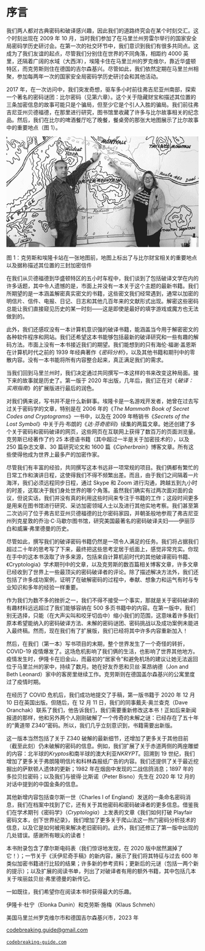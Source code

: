# 序言

我们两人都对古典密码和破译感兴趣，因此我们的道路终究会在某个时刻交汇。这个时刻出现在 2009 年 10 月，当时我们参加了在马里兰州劳雷尔举行的国家安全局密码学历史研讨会。在第一次的社交环节中，我们意识到我们有很多共同点。这成为了我们友谊的起点，尽管我们分别住在世界的不同角落，相距约 4000 英里，还隔着广阔的水域（大西洋），埃隆卡住在马里兰州的罗克维尔，靠近华盛顿特区，而克劳斯则住在德国的吉尔森基兴。尽管如此，我们依然定期在马里兰州相聚，参加每两年一次的国家安全局密码学历史研讨会和其他活动。

2017 年，在一次访问中，我们突发奇想，驱车多小时前往弗吉尼亚州南部，探索一个著名的密码谜团：比尔密码（见第六章）。这个关于隐藏财宝和描述其位置的三条加密信息的故事可能只是个骗局，但至少它是个引人入胜的骗局。我们前往弗吉尼亚州贝德福德，在那里进行研究，图书馆里收藏了许多与比尔故事相关的纪念品。然后，我们在比尔的啤酒餐厅吃了晚餐，餐桌旁的那张大地图展示了比尔故事中的重要地点（图 1）。

![](img/F00001.png)

图 1：克劳斯和埃隆卡站在一张地图前，地图上标出了与比尔财宝相关的重要地点以及据称描述其位置的三封加密信件

在我们从贝德福德到华盛顿特区的五小时车程中，我们谈到了包括破译文学在内的许多话题，其中令人遗憾的是，市面上并没有一本关于这个主题的最新书籍。我们所期望的是一本涵盖解密真实密文的书籍，这些密文我们经常遇到，通常以加密的明信片、信件、电报、日记、日志和其他几百年来的文献形式出现。解密这些密码总能让我们直接窥见历史的某一时刻——这是即使是最好的填字游戏或魔方也无法做到的。

此外，我们还感叹没有一本计算机意识强的破译书籍，能涵盖当今用于解密密文的各种软件程序和网站。我们还希望这本书能够包括最新的破译研究和一些有趣的解码方法。市面上没有一本书接近我们的期望。我们能想到的只有海伦·福谢·盖恩斯在计算机时代之前的 1939 年经典著作《*密码分析*》，以及其他书籍和期刊中的零散内容。没有一本书能将所有内容整合起来，真正满足我们的需求。

当我们回到马里兰州时，我们决定通过共同撰写一本这样的书来改变这种局面。接下来的故事就是历史了。第一版于 2020 年出版，几年后，我们正在对《*破译：实用指南*》的扩展版进行最后的润色。

对我们俩来说，写书并不是什么新鲜事。埃隆卡是一名游戏开发者，她曾在过去写过关于密码学的文章，特别是在 2006 年的《*The Mammoth Book of Secret Codes and Cryptograms*》一书中，以及在 2009 年畅销书《*Secrets of the Lost Symbol*》中关于丹·布朗的《*达·芬奇密码*》续集的两篇文章。她还创建了多个关于密码和密码破译的网页，这些网页在互联网上获得了数百万的页面浏览量。克劳斯已经著作了约 25 本德语书籍（其中超过一半是关于加密技术的），以及 250 篇杂志文章、30 篇研究论文和 1600 篇《*Cipherbrain*》博客文章。所有这些使得他成为世界上最多产的加密作家。

尽管我们有丰富的经验，共同撰写这本书远非一项常规的项目。我们俩都有繁忙的日常工作和演讲日程，这使得我们不得不频繁出差。而且，由于我们之间隔着一片海洋，我们必须远程同步日程，通过 Skype 和 Zoom 进行沟通，跨越五到九小时的时差，这取决于我们身处世界的哪个角落。虽然我们确实有过两次面对面的会议，但说实话，我们并没有真的利用这些时间来专注于书籍的工作；这段时间更多是用来在图书馆进行研究、采访加密领域人士以及进行其他实地考察。我们甚至第二次访问了位于弗吉尼亚州贝德福德的比尔密码家园，并朝圣般地参观了弗吉尼亚州列克星敦的乔治·C·马歇尔图书馆，研究美国最著名的密码破译夫妇——伊丽莎白和威廉·弗里德曼的历史。

尽管如此，撰写我们的破译密码书籍仍然是一项令人满足的任务。我们将占据我们超过二十年的思考写了下来，最终把这些思考定居于纸面上，感觉非常充实。你现在手中的这本书汲取了许多来源，包括来自计算机前时代的其他破译密码书籍、《Cryptologia》学术期刊中的文章，以及克劳斯的数百篇相关博客文章，许多文章已经收到了世界上一些最顶尖的密码破译者的评论。除了描述解决方法外，我们还包括了许多成功案例，证明了在破解密码的过程中，奉献、想象力和运气有时与专业知识和多年的经验一样重要。

作为我们为数不多的挫折之一，我们不得不接受一个事实，那就是关于密码破译的有趣材料远远超过了我们能够容纳在 500 多页书籍中的内容。在第一版中，我们别无选择，只能（在大声尖叫和咬牙切齿中）缩小我们的范围，这意味着许多我们原本希望能纳入的密码破译方法、未解的密码谜团、密码挑战以及成功案例未能进入最终稿。然而，现在我们有了扩展版，我们已经将其中许多内容重新加入！

然后，在我们（第一本）写书项目的末期，整个世界发生了一个奇怪的转折，COVID-19 疫情爆发了。这场危机影响了我们俩的生活，也影响了世界其他地方。疫情发生时，伊隆卡在旧金山，而最初的“居家令”和避免机场的建议让她无法返回位于马里兰州的家中，持续了数月。她在好友乔恩和贝丝·莱昂纳德（Jon and Beth Leonard）家中的客房里继续工作。克劳斯则在德国盖尔森基兴的公寓里度过了疫情时期。

在经历了 COVID 危机后，我们成功地提交了手稿，第一版书籍于 2020 年 12 月 10 日在英国出版。但随后，在 12 月 11 日，我们的同事戴夫·奥兰查克（Dave Oranchak）联系了我们，他告诉我们，我们需要重新修改这本书！正如后来新闻报道的那样，他和另外两个人刚刚破解了一个传奇的未解之谜：已经存在了五十年的“黄道带 Z340”密码。所以，我们几乎立刻意识到，书籍需要出新版。

这一版本当然包括了关于 Z340 破解的最新细节，还增加了更多关于其他目前（截至此刻）仍未破解的密码的信息。例如，我们扩展了关于赤道两侧的两座雕塑的内容：北半球的*Kryptos*和南半球的澳大利亚*NKRYPT*。回溯到 19 世纪，我们增加了更多关于弗朗隆明信片和科林森报纸广告的内容。我们还提供了关于最近挖掘出的萨默顿人遗体的更新；1982 年在烟囱中发现的二战信鸽消息；1897 年的多拉贝拉密码；以及我们与彼得·比斯诺（Peter Bisno）先生在 2020 年 12 月的对话中提到的中国金条的信息。

其他新增内容包括查尔斯一世（Charles I of England）发送的一条命名密码消息，我们在档案中找到了它，还有关于其他密码和密码破译者的更多信息。借鉴我们在学术期刊《密码学》（*Cryptologia*）上发表的文章《我们如何打破 Playfair 密码文本，创下世界纪录》，我们增加了更多关于爬山法这一热门密码分析技术的信息，以及它是如何被用来解决老旧密码的。此外，我们还修正了第一版中出现的几处错误。感谢所有眼尖的读者！

本书附录包含了摩尔斯电码表（我们惊讶地发现，在 2020 版中居然漏掉了它！）；一节关于《沃伊尼奇手稿》的新内容，展示了我们将其特征与过去 600 年类似加密书籍进行比较的结果；许多新的参考资料；更新后的元谜（包括一两个新的提示）；以及扩展的阅读书单，列出了对破译者有用的额外书籍，其中包括几本关于埃丽兹贝丝·弗里德曼的新传记。

一如既往，我们希望你在阅读本书时获得最大的乐趣。

伊隆卡·杜宁（Elonka Dunin）和克劳斯·施梅（Klaus Schmeh）

美国马里兰州罗克维尔市和德国吉尔森基兴市，2023 年

[codebreaking.guide@gmail.com](http://mailto:codebreaking.guide@gmail.com)

[`codebreaking-guide.com`](http://codebreaking-guide.com)
